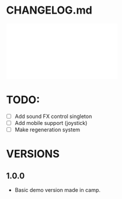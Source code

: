 # **CHANGELOG.md**

![< back](./README.md)

# TODO:

- [ ] Add sound FX control singleton
- [ ] Add mobile support (joystick)
- [ ] Make regeneration system

# VERSIONS

## 1.0.0

- Basic demo version made in camp.
